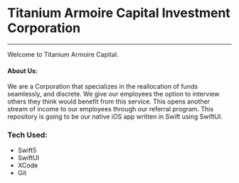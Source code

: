 # Titanium Armoire Capital Investment Corporation
<hr/>
<p>
  Welcome to Titanium Armoire Capital.<br/>
</p>
<h4> About Us: </h4>
<p>
  We are a Corporation that specializes in the reallocation of funds seamlessly, and discrete. We give our employees the option to interview others they think would benefit from this service. This opens another stream of income to our employees through our referral program. This repository is going to be our native iOS app written in Swift using SwiftUI.
</p>
<h3>
  Tech Used:
</h3>
<ul>
  <li> Swift5 </li>
  <li> SwiftUI </li>
  <li> XCode </li>
  <li> Git </li>
</ul>
